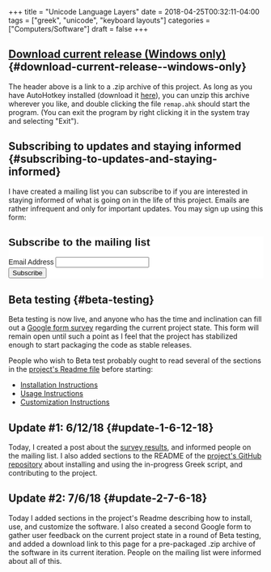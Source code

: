 +++
title = "Unicode Language Layers"
date = 2018-04-25T00:32:11-04:00
tags = ["greek", "unicode", "keyboard layouts"]
categories = ["Computers/Software"]
draft = false
+++

## [Download current release (Windows only)](https://www.steventammen.com/projects/unicode-language-layers/unicode-language-layers.zip) {#download-current-release--windows-only}

The header above is a link to a .zip archive of this project. As long as you have AutoHotkey installed (download it [here](https://autohotkey.com/download/)), you can unzip this archive wherever you like, and double clicking the file `remap.ahk` should start the program. (You can exit the program by right clicking it in the system tray and selecting "Exit").


## Subscribing to updates and staying informed {#subscribing-to-updates-and-staying-informed}

I have created a mailing list you can subscribe to if you are interested in staying informed of what is going on in the life of this project. Emails are rather infrequent and only for important updates. You may sign up using this form:

<!-- Begin MailChimp Signup Form -->
<link href="//cdn-images.mailchimp.com/embedcode/classic-10_7.css" rel="stylesheet" type="text/css">
<style type="text/css">
	#mc_embed_signup{background:#fff; clear:left; font:14px Helvetica,Arial,sans-serif; }
	/* Add your own MailChimp form style overrides in your site stylesheet or in this style block.
	   We recommend moving this block and the preceding CSS link to the HEAD of your HTML file. */
</style>
<div id="mc_embed_signup">
<form action="https://steventammen.us18.list-manage.com/subscribe/post?u=8975ea5632e637433df8c5866&amp;id=7ae9d95967" method="post" id="mc-embedded-subscribe-form" name="mc-embedded-subscribe-form" class="validate" target="_blank" novalidate>
    <div id="mc_embed_signup_scroll">
	<h2>Subscribe to the mailing list</h2>
<div class="mc-field-group">
	<label for="mce-EMAIL">Email Address </label>
	<input type="email" value="" name="EMAIL" class="required email" id="mce-EMAIL">
</div>
	<div id="mce-responses" class="clear">
		<div class="response" id="mce-error-response" style="display:none"></div>
		<div class="response" id="mce-success-response" style="display:none"></div>
	</div>    <!-- real people should not fill this in and expect good things - do not remove this or risk form bot signups-->
    <div style="position: absolute; left: -5000px;" aria-hidden="true"><input type="text" name="b_8975ea5632e637433df8c5866_7ae9d95967" tabindex="-1" value=""></div>
    <div class="clear"><input type="submit" value="Subscribe" name="subscribe" id="mc-embedded-subscribe" class="button"></div>
    </div>
</form>
</div>
<!--End mc_embed_signup-->


## Beta testing {#beta-testing}

Beta testing is now live, and anyone who has the time and inclination can fill out a [Google form survey](https://goo.gl/forms/qO4hMc4KnL6xTfxA3) regarding the current project state. This form will remain open until such a point as I feel that the project has stabilized enough to start packaging the code as stable releases.

People who wish to Beta test probably ought to read several of the sections in the [project's Readme file](https://github.com/StevenTammen/unicode-language-layers/blob/master/README.org) before starting:

-   [Installation Instructions](https://github.com/StevenTammen/unicode-language-layers/blob/master/README.org#installation-instructions)
-   [Usage Instructions](https://github.com/StevenTammen/unicode-language-layers/blob/master/README.org#usage-instructions)
-   [Customization Instructions](https://github.com/StevenTammen/unicode-language-layers/blob/master/README.org#customization-instructions)


## Update #1: 6/12/18 {#update-1-6-12-18}

Today, I created a post about the [survey results](https://www.steventammen.com/posts/initial-greek-survey-analysis/), and informed people on the mailing list. I also added sections to the README of the [project's GitHub repository](https://github.com/StevenTammen/unicode-language-layers) about installing and using the in-progress Greek script, and contributing to the project.


## Update #2: 7/6/18 {#update-2-7-6-18}

Today I added sections in the project's Readme describing how to install, use, and customize the software. I also created a second Google form to gather user feedback on the current project state in a round of Beta testing, and added a download link to this page for a pre-packaged .zip archive of the software in its current iteration. People on the mailing list were informed about all of this.

<script type='text/javascript' src='//s3.amazonaws.com/downloads.mailchimp.com/js/mc-validate.js'></script><script type='text/javascript'>(function($) {window.fnames = new Array(); window.ftypes = new Array();fnames[0]='EMAIL';ftypes[0]='email';fnames[1]='FNAME';ftypes[1]='text';fnames[2]='LNAME';ftypes[2]='text';fnames[3]='ADDRESS';ftypes[3]='address';fnames[4]='PHONE';ftypes[4]='phone';}(jQuery));var $mcj = jQuery.noConflict(true);</script>
